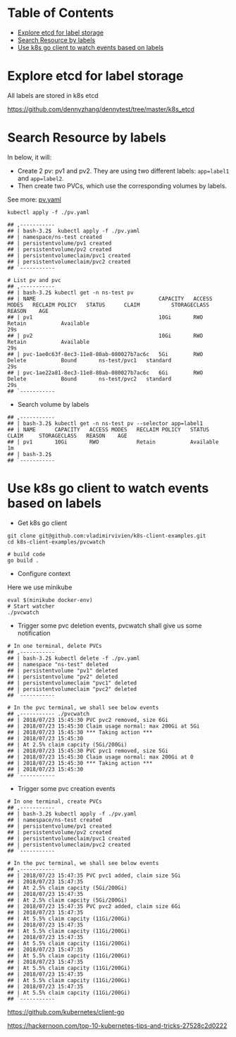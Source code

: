 Table of Contents
=================

   * [Explore etcd for label storage](#explore-etcd-for-label-storage)
   * [Search Resource by labels](#search-resource-by-labels)
   * [Use k8s go client to watch events based on labels](#use-k8s-go-client-to-watch-events-based-on-labels)

# Explore etcd for label storage

All labels are stored in k8s etcd

https://github.com/dennyzhang/dennytest/tree/master/k8s_etcd

# Search Resource by labels
In below, it will:
- Create 2 pv: pv1 and pv2. They are using two different labels: `app=label1` and `app=label2`.
- Then create two PVCs, which use the corresponding volumes by labels.

See more: [pv.yaml](https://github.com/dennyzhang/dennytest/blob/master/kubernetes/k8s_label/pv.yaml#L49-L51)

```
kubectl apply -f ./pv.yaml

## ,-----------
## | bash-3.2$  kubectl apply -f ./pv.yaml
## | namespace/ns-test created
## | persistentvolume/pv1 created
## | persistentvolume/pv2 created
## | persistentvolumeclaim/pvc1 created
## | persistentvolumeclaim/pvc2 created
## `-----------

# List pv and pvc
## ,-----------
## | bash-3.2$ kubectl get -n ns-test pv
## | NAME                                       CAPACITY   ACCESS MODES   RECLAIM POLICY   STATUS      CLAIM          STORAGECLASS   REASON    AGE
## | pv1                                        10Gi       RWO            Retain           Available                                           29s
## | pv2                                        10Gi       RWO            Retain           Available                                           29s
## | pvc-1ae0c63f-8ec3-11e8-80ab-080027b7ac6c   5Gi        RWO            Delete           Bound       ns-test/pvc1   standard                 29s
## | pvc-1ae22a81-8ec3-11e8-80ab-080027b7ac6c   6Gi        RWO            Delete           Bound       ns-test/pvc2   standard                 29s
## `-----------
```

- Search volume by labels

```
## ,-----------
## | bash-3.2$ kubectl get -n ns-test pv --selector app=label1
## | NAME      CAPACITY   ACCESS MODES   RECLAIM POLICY   STATUS      CLAIM     STORAGECLASS   REASON    AGE
## | pv1       10Gi       RWO            Retain           Available                                      1m
## | bash-3.2$ 
## `-----------
```

# Use k8s go client to watch events based on labels

- Get k8s go client

```
git clone git@github.com:vladimirvivien/k8s-client-examples.git
cd k8s-client-examples/pvcwatch

# build code
go build .
```

- Configure context

Here we use minikube
```
eval $(minikube docker-env)
# Start watcher
./pvcwatch
```

- Trigger some pvc deletion events, pvcwatch shall give us some notification

```
# In one terminal, delete PVCs
## ,-----------
## | bash-3.2$ kubectl delete -f ./pv.yaml
## | namespace "ns-test" deleted
## | persistentvolume "pv1" deleted
## | persistentvolume "pv2" deleted
## | persistentvolumeclaim "pvc1" deleted
## | persistentvolumeclaim "pvc2" deleted
## `-----------

# In the pvc terminal, we shall see below events
## ,----------- ./pvcwatch
## | 2018/07/23 15:45:30 PVC pvc2 removed, size 6Gi
## | 2018/07/23 15:45:30 Claim usage normal: max 200Gi at 5Gi
## | 2018/07/23 15:45:30 *** Taking action ***
## | 2018/07/23 15:45:30 
## | At 2.5% claim capcity (5Gi/200Gi)
## | 2018/07/23 15:45:30 PVC pvc1 removed, size 5Gi
## | 2018/07/23 15:45:30 Claim usage normal: max 200Gi at 0
## | 2018/07/23 15:45:30 *** Taking action ***
## | 2018/07/23 15:45:30 
## `-----------
```

- Trigger some pvc creation events

```
# In one terminal, create PVCs
## ,-----------
## | bash-3.2$ kubectl apply -f ./pv.yaml
## | namespace/ns-test created
## | persistentvolume/pv1 created
## | persistentvolume/pv2 created
## | persistentvolumeclaim/pvc1 created
## | persistentvolumeclaim/pvc2 created
## `-----------

# In the pvc terminal, we shall see below events
## ,-----------
## | 2018/07/23 15:47:35 PVC pvc1 added, claim size 5Gi
## | 2018/07/23 15:47:35 
## | At 2.5% claim capcity (5Gi/200Gi)
## | 2018/07/23 15:47:35 
## | At 2.5% claim capcity (5Gi/200Gi)
## | 2018/07/23 15:47:35 PVC pvc2 added, claim size 6Gi
## | 2018/07/23 15:47:35 
## | At 5.5% claim capcity (11Gi/200Gi)
## | 2018/07/23 15:47:35 
## | At 5.5% claim capcity (11Gi/200Gi)
## | 2018/07/23 15:47:35 
## | At 5.5% claim capcity (11Gi/200Gi)
## | 2018/07/23 15:47:35 
## | At 5.5% claim capcity (11Gi/200Gi)
## | 2018/07/23 15:47:35 
## | At 5.5% claim capcity (11Gi/200Gi)
## | 2018/07/23 15:47:35 
## | At 5.5% claim capcity (11Gi/200Gi)
## | 2018/07/23 15:47:35 
## | At 5.5% claim capcity (11Gi/200Gi)
## `-----------
```

https://github.com/kubernetes/client-go

https://hackernoon.com/top-10-kubernetes-tips-and-tricks-27528c2d0222
